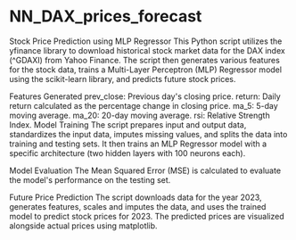 # NN_DAX_prices_forecast

Stock Price Prediction using MLP Regressor
  This Python script utilizes the yfinance library to download historical stock market data for the DAX index (^GDAXI) from Yahoo Finance. The script then generates various features for the stock data, trains a Multi-Layer Perceptron (MLP) Regressor model using the scikit-learn library, and predicts future stock prices.

Features Generated
  prev_close: Previous day's closing price.
  return: Daily return calculated as the percentage change in closing price.
  ma_5: 5-day moving average.
  ma_20: 20-day moving average.
  rsi: Relative Strength Index.
Model Training
  The script prepares input and output data, standardizes the input data, imputes missing values, and splits the data into training and testing sets. It then trains an MLP Regressor model with a specific architecture (two hidden layers with 100 neurons each).

Model Evaluation
  The Mean Squared Error (MSE) is calculated to evaluate the model's performance on the testing set.

Future Price Prediction
  The script downloads data for the year 2023, generates features, scales and imputes the data, and uses the trained model to predict stock prices for 2023. The predicted prices are visualized alongside actual prices using matplotlib.
